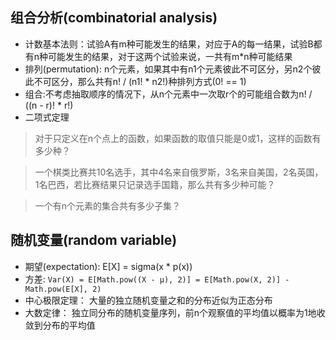 ## 组合分析(combinatorial analysis)

- 计数基本法则：试验A有m种可能发生的结果，对应于A的每一结果，试验B都有n种可能发生的结果，对于这两个试验来说，一共有m*n种可能结果
- 排列(permutation): n个元素，如果其中有n1个元素彼此不可区分，另n2个彼此不可区分，那么共有n! / (n1! * n2!)种排列方式(0! == 1)
- 组合:不考虑抽取顺序的情况下，从n个元素中一次取r个的可能组合数为n! / ((n - r)! * r!)
- 二项式定理

> 对于只定义在n个点上的函数，如果函数的取值只能是0或1，这样的函数有多少种？

> 一个棋类比赛共10名选手，其中4名来自俄罗斯，3名来自美国，2名英国，1名巴西，若比赛结果只记录选手国籍，那么共有多少种可能？

> 一个有n个元素的集合共有多少子集？

## 随机变量(random variable)

- 期望(expectation): E[X] = sigma(x * p(x))
- 方差: `Var(X) = E[Math.pow((X - μ), 2)] = E[Math.pow(X, 2)] - Math.pow(E[X], 2)`
- 中心极限定理： 大量的独立随机变量之和的分布近似为正态分布
- 大数定律： 独立同分布的随机变量序列，前n个观察值的平均值以概率为1地收敛到分布的平均值

